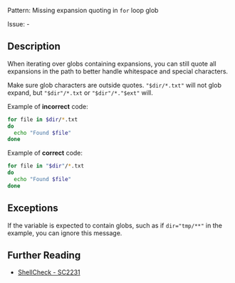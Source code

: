 Pattern: Missing expansion quoting in `for` loop glob

Issue: -

## Description

When iterating over globs containing expansions, you can still quote all expansions in the path to better handle whitespace and special characters.

Make sure glob characters are outside quotes. `"$dir/*.txt"` will not glob expand, but `"$dir"/*.txt` or `"$dir"/*."$ext"` will. 

Example of **incorrect** code:

```sh
for file in $dir/*.txt
do
  echo "Found $file"
done
```

Example of **correct** code:

```sh
for file in "$dir"/*.txt
do
  echo "Found $file"
done
```

## Exceptions

If the variable is expected to contain globs, such as if `dir="tmp/**"` in the example, you can ignore this message.

## Further Reading

* [ShellCheck - SC2231](https://github.com/koalaman/shellcheck/wiki/SC2231)
